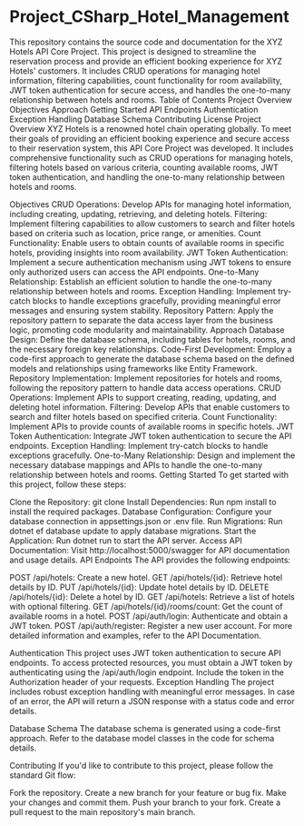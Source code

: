 # Project_CSharp_Hotel_Management
This repository contains the source code and documentation for the XYZ Hotels API Core Project. This project is designed to streamline the reservation process and provide an efficient booking experience for XYZ Hotels' customers. It includes CRUD operations for managing hotel information, filtering capabilities, count functionality for room availability, JWT token authentication for secure access, and handles the one-to-many relationship between hotels and rooms.
Table of Contents
Project Overview
Objectives
Approach
Getting Started
API Endpoints
Authentication
Exception Handling
Database Schema
Contributing
License
Project Overview
XYZ Hotels is a renowned hotel chain operating globally. To meet their goals of providing an efficient booking experience and secure access to their reservation system, this API Core Project was developed. It includes comprehensive functionality such as CRUD operations for managing hotels, filtering hotels based on various criteria, counting available rooms, JWT token authentication, and handling the one-to-many relationship between hotels and rooms.

Objectives
CRUD Operations: Develop APIs for managing hotel information, including creating, updating, retrieving, and deleting hotels.
Filtering: Implement filtering capabilities to allow customers to search and filter hotels based on criteria such as location, price range, or amenities.
Count Functionality: Enable users to obtain counts of available rooms in specific hotels, providing insights into room availability.
JWT Token Authentication: Implement a secure authentication mechanism using JWT tokens to ensure only authorized users can access the API endpoints.
One-to-Many Relationship: Establish an efficient solution to handle the one-to-many relationship between hotels and rooms.
Exception Handling: Implement try-catch blocks to handle exceptions gracefully, providing meaningful error messages and ensuring system stability.
Repository Pattern: Apply the repository pattern to separate the data access layer from the business logic, promoting code modularity and maintainability.
Approach
Database Design: Define the database schema, including tables for hotels, rooms, and the necessary foreign key relationships.
Code-First Development: Employ a code-first approach to generate the database schema based on the defined models and relationships using frameworks like Entity Framework.
Repository Implementation: Implement repositories for hotels and rooms, following the repository pattern to handle data access operations.
CRUD Operations: Implement APIs to support creating, reading, updating, and deleting hotel information.
Filtering: Develop APIs that enable customers to search and filter hotels based on specified criteria.
Count Functionality: Implement APIs to provide counts of available rooms in specific hotels.
JWT Token Authentication: Integrate JWT token authentication to secure the API endpoints.
Exception Handling: Implement try-catch blocks to handle exceptions gracefully.
One-to-Many Relationship: Design and implement the necessary database mappings and APIs to handle the one-to-many relationship between hotels and rooms.
Getting Started
To get started with this project, follow these steps:

Clone the Repository: git clone <repository-url>
Install Dependencies: Run npm install to install the required packages.
Database Configuration: Configure your database connection in appsettings.json or .env file.
Run Migrations: Run dotnet ef database update to apply database migrations.
Start the Application: Run dotnet run to start the API server.
Access API Documentation: Visit http://localhost:5000/swagger for API documentation and usage details.
API Endpoints
The API provides the following endpoints:

POST /api/hotels: Create a new hotel.
GET /api/hotels/{id}: Retrieve hotel details by ID.
PUT /api/hotels/{id}: Update hotel details by ID.
DELETE /api/hotels/{id}: Delete a hotel by ID.
GET /api/hotels: Retrieve a list of hotels with optional filtering.
GET /api/hotels/{id}/rooms/count: Get the count of available rooms in a hotel.
POST /api/auth/login: Authenticate and obtain a JWT token.
POST /api/auth/register: Register a new user account.
For more detailed information and examples, refer to the API Documentation.

Authentication
This project uses JWT token authentication to secure API endpoints. To access protected resources, you must obtain a JWT token by authenticating using the /api/auth/login endpoint. Include the token in the Authorization header of your requests.
Exception Handling
The project includes robust exception handling with meaningful error messages. In case of an error, the API will return a JSON response with a status code and error details.

Database Schema
The database schema is generated using a code-first approach. Refer to the database model classes in the code for schema details.

Contributing
If you'd like to contribute to this project, please follow the standard Git flow:

Fork the repository.
Create a new branch for your feature or bug fix.
Make your changes and commit them.
Push your branch to your fork.
Create a pull request to the main repository's main branch.
